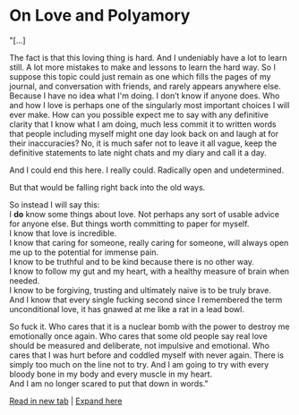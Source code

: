 # On Love and Polyamory
"[...]

The fact is that this loving thing is hard. And I undeniably have a lot to learn still. A lot more mistakes to make and lessons to learn the hard way. So I suppose this topic could just remain as one which fills the pages of my journal, and conversation with friends, and rarely appears anywhere else. Because I have no idea what I'm doing. I don’t know if anyone does. Who and how I love is perhaps one of the singularly most important choices I will ever make. How can you possible expect me to say with any definitive clarity that I know what I am doing, much less commit it to written words that people including myself might one day look back on and laugh at for their inaccuracies? No, it is much safer not to leave it all vague, keep the definitive statements to late night chats and my diary and call it a day.

And I could end this here. I really could. Radically open and undetermined. 

But that would be falling right back into the old ways. 

So instead I will say this:  
I **do** know some things about love.  Not perhaps any sort of usable advice for anyone else. But things worth committing to paper for myself.  
I know that love is incredible.  
I know that caring for someone, really caring for someone, will always open me up to the potential for immense pain.  
I know to be truthful and to be kind because there is no other way.  
I know to follow my gut and my heart, with a healthy measure of brain when needed.  
I know to be forgiving, trusting and ultimately naive is to be truly brave.  
And I know that every single fucking second since I remembered the term unconditional love, it has gnawed at me like a rat in a lead bowl.

So fuck it. Who cares that it is a nuclear bomb with the power to destroy me emotionally once again. Who cares that some old people say real love should be measured and deliberate, not impulsive and emotional. Who cares that I was hurt before and coddled myself with never again. There is simply too much on the line not to try. And I am going to try with every bloody bone in my body and every muscle in my heart.  
And I am no longer scared to put that down in words."
<div class="preview-links">
  <!-- open full essay in a new tab (uses view.html approach) -->
  <a href="OLP.html" target="_blank" rel="noopener noreferrer">Read in new tab</a>
  |
  <!-- expand full essay inline (JS will intercept and insert/replace) -->
  <a href="content/OLP.md" class="expand-full">Expand here</a>
</div>